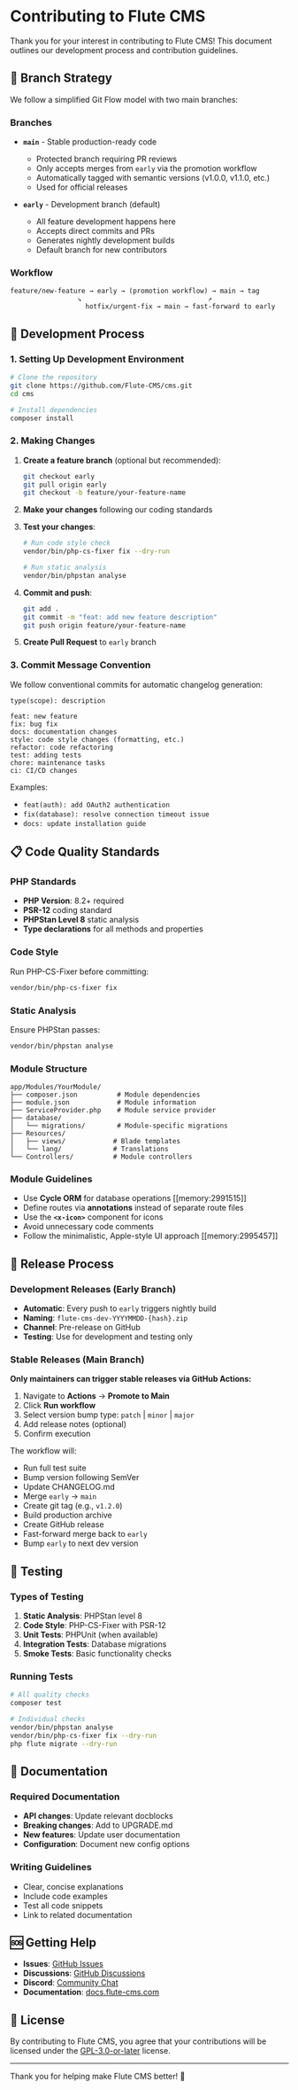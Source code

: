 # Contributing to Flute CMS

Thank you for your interest in contributing to Flute CMS! This document outlines our development process and contribution guidelines.

## 🌿 Branch Strategy

We follow a simplified Git Flow model with two main branches:

### Branches

- **`main`** - Stable production-ready code
  - Protected branch requiring PR reviews
  - Only accepts merges from `early` via the promotion workflow
  - Automatically tagged with semantic versions (v1.0.0, v1.1.0, etc.)
  - Used for official releases

- **`early`** - Development branch (default)
  - All feature development happens here
  - Accepts direct commits and PRs
  - Generates nightly development builds
  - Default branch for new contributors

### Workflow

```
feature/new-feature → early → (promotion workflow) → main → tag
                 ↘                                ↗
                   hotfix/urgent-fix → main → fast-forward to early
```

## 🚀 Development Process

### 1. Setting Up Development Environment

```bash
# Clone the repository
git clone https://github.com/Flute-CMS/cms.git
cd cms

# Install dependencies
composer install
```

### 2. Making Changes

1. **Create a feature branch** (optional but recommended):
   ```bash
   git checkout early
   git pull origin early
   git checkout -b feature/your-feature-name
   ```

2. **Make your changes** following our coding standards

3. **Test your changes**:
   ```bash
   # Run code style check
   vendor/bin/php-cs-fixer fix --dry-run

   # Run static analysis
   vendor/bin/phpstan analyse
   ```

4. **Commit and push**:
   ```bash
   git add .
   git commit -m "feat: add new feature description"
   git push origin feature/your-feature-name
   ```

5. **Create Pull Request** to `early` branch

### 3. Commit Message Convention

We follow conventional commits for automatic changelog generation:

```
type(scope): description

feat: new feature
fix: bug fix
docs: documentation changes
style: code style changes (formatting, etc.)
refactor: code refactoring
test: adding tests
chore: maintenance tasks
ci: CI/CD changes
```

Examples:
- `feat(auth): add OAuth2 authentication`
- `fix(database): resolve connection timeout issue`
- `docs: update installation guide`

## 📋 Code Quality Standards

### PHP Standards

- **PHP Version**: 8.2+ required
- **PSR-12** coding standard
- **PHPStan Level 8** static analysis
- **Type declarations** for all methods and properties

### Code Style

Run PHP-CS-Fixer before committing:
```bash
vendor/bin/php-cs-fixer fix
```

### Static Analysis

Ensure PHPStan passes:
```bash
vendor/bin/phpstan analyse
```

### Module Structure

```
app/Modules/YourModule/
├── composer.json          # Module dependencies
├── module.json            # Module information
├── ServiceProvider.php    # Module service provider
├── database/
│   └── migrations/        # Module-specific migrations
├── Resources/
│   ├── views/            # Blade templates
│   └── lang/             # Translations
└── Controllers/          # Module controllers
```

### Module Guidelines

- Use **Cycle ORM** for database operations [[memory:2991515]]
- Define routes via **annotations** instead of separate route files
- Use the **`<x-icon>`** component for icons
- Avoid unnecessary code comments
- Follow the minimalistic, Apple-style UI approach [[memory:2995457]]

## 🔄 Release Process

### Development Releases (Early Branch)

- **Automatic**: Every push to `early` triggers nightly build
- **Naming**: `flute-cms-dev-YYYYMMDD-{hash}.zip`
- **Channel**: Pre-release on GitHub
- **Testing**: Use for development and testing only

### Stable Releases (Main Branch)

**Only maintainers can trigger stable releases via GitHub Actions:**

1. Navigate to **Actions** → **Promote to Main**
2. Click **Run workflow**
3. Select version bump type: `patch` | `minor` | `major`
4. Add release notes (optional)
5. Confirm execution

The workflow will:
- Run full test suite
- Bump version following SemVer
- Update CHANGELOG.md
- Merge `early` → `main`
- Create git tag (e.g., `v1.2.0`)
- Build production archive
- Create GitHub release
- Fast-forward merge back to `early`
- Bump `early` to next dev version

## 🧪 Testing

### Types of Testing

1. **Static Analysis**: PHPStan level 8
2. **Code Style**: PHP-CS-Fixer with PSR-12
3. **Unit Tests**: PHPUnit (when available)
4. **Integration Tests**: Database migrations
5. **Smoke Tests**: Basic functionality checks

### Running Tests

```bash
# All quality checks
composer test

# Individual checks
vendor/bin/phpstan analyse
vendor/bin/php-cs-fixer fix --dry-run
php flute migrate --dry-run
```

## 📖 Documentation

### Required Documentation

- **API changes**: Update relevant docblocks
- **Breaking changes**: Add to UPGRADE.md
- **New features**: Update user documentation
- **Configuration**: Document new config options

### Writing Guidelines

- Clear, concise explanations
- Include code examples
- Test all code snippets
- Link to related documentation

## 🆘 Getting Help

- **Issues**: [GitHub Issues](https://github.com/Flute-CMS/cms/issues)
- **Discussions**: [GitHub Discussions](https://github.com/Flute-CMS/cms/discussions)
- **Discord**: [Community Chat](https://discord.gg/BcBMeVJJsd)
- **Documentation**: [docs.flute-cms.com](https://docs.flute-cms.com)

## 📜 License

By contributing to Flute CMS, you agree that your contributions will be licensed under the [GPL-3.0-or-later](LICENSE) license.

---

Thank you for helping make Flute CMS better! 🚀
